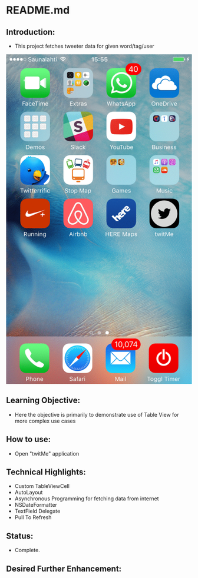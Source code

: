 # README.md

## Introduction:

* This project fetches tweeter data for given word/tag/user

![](./twitMe.gif)

## Learning Objective:

* Here the objective is primarily to demonstrate use of Table View for more complex use cases

## How to use:

* Open "twitMe" application

## Technical Highlights:

* Custom TableViewCell
* AutoLayout
* Asynchronous Programming for fetching data from internet
* NSDateFormatter
* TextField Delegate
* Pull To Refresh


## Status:

* Complete.

## Desired Further Enhancement:
